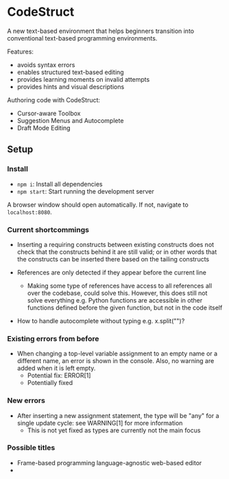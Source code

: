 # CodeStruct
A new text-based environment that helps beginners transition into conventional text-based programming environments.

Features:
- avoids syntax errors
- enables structured text-based editing
- provides learning moments on invalid attempts
- provides hints and visual descriptions

Authoring code with CodeStruct:
- Cursor-aware Toolbox
- Suggestion Menus and Autocomplete
- Draft Mode Editing

## Setup

### Install
* `npm i`: Install all dependencies
* `npm start`: Start running the development server

A browser window should open automatically. If not, navigate to `localhost:8080`.

### Current shortcommings
* Inserting a requiring constructs between existing constructs does not check that the constructs behind it are still valid; or in other words that the constructs can be inserted there based on the tailing constructs
* References are only detected if they appear before the current line
    * Making some type of references have access to all references all over the codebase, could solve this. However, this does still not solve everything e.g. Python functions are accessible in other functions defined before the given function, but not in the code itself
    
* How to handle autocomplete without typing e.g. x.split("")?

### Existing errors from before
* When changing a top-level variable assignment to an empty name or a different name, an error is shown in the console. Also, no warning are added when it is left empty. 
    * Potential fix: ERROR[1]
    * Potentially fixed

### New errors
* After inserting a new assignment statement, the type will be "any" for a single update cycle: see WARNING[1] for more information
    * This is not yet fixed as types are currently not the main focus

### Possible titles
* Frame-based programming language-agnostic web-based editor
* 